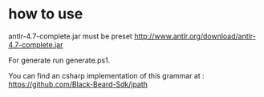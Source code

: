 
# how to use

antlr-4.7-complete.jar must be preset 
http://www.antlr.org/download/antlr-4.7-complete.jar

For generate run generate.ps1.

You can find an csharp implementation of this grammar at : https://github.com/Black-Beard-Sdk/jpath

